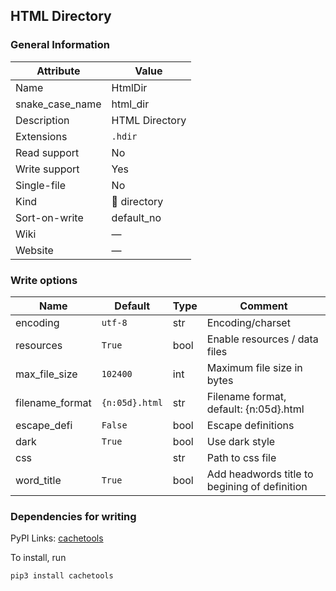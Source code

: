 ## HTML Directory

### General Information

| Attribute       | Value          |
| --------------- | -------------- |
| Name            | HtmlDir        |
| snake_case_name | html_dir       |
| Description     | HTML Directory |
| Extensions      | `.hdir`        |
| Read support    | No             |
| Write support   | Yes            |
| Single-file     | No             |
| Kind            | 📁 directory    |
| Sort-on-write   | default_no     |
| Wiki            | ―              |
| Website         | ―              |

### Write options

| Name            | Default        | Type | Comment                                       |
| --------------- | -------------- | ---- | --------------------------------------------- |
| encoding        | `utf-8`        | str  | Encoding/charset                              |
| resources       | `True`         | bool | Enable resources / data files                 |
| max_file_size   | `102400`       | int  | Maximum file size in bytes                    |
| filename_format | `{n:05d}.html` | str  | Filename format, default: {n:05d}.html        |
| escape_defi     | `False`        | bool | Escape definitions                            |
| dark            | `True`         | bool | Use dark style                                |
| css             |                | str  | Path to css file                              |
| word_title      | `True`         | bool | Add headwords title to begining of definition |


### Dependencies for writing

PyPI Links: [cachetools](https://pypi.org/project/cachetools)

To install, run
```
pip3 install cachetools
```


